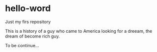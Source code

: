 # hello-word
Just my firs repository

This is a history of a guy who came to America looking for a dreeam, the dream of become rich guy.

To be continue...
